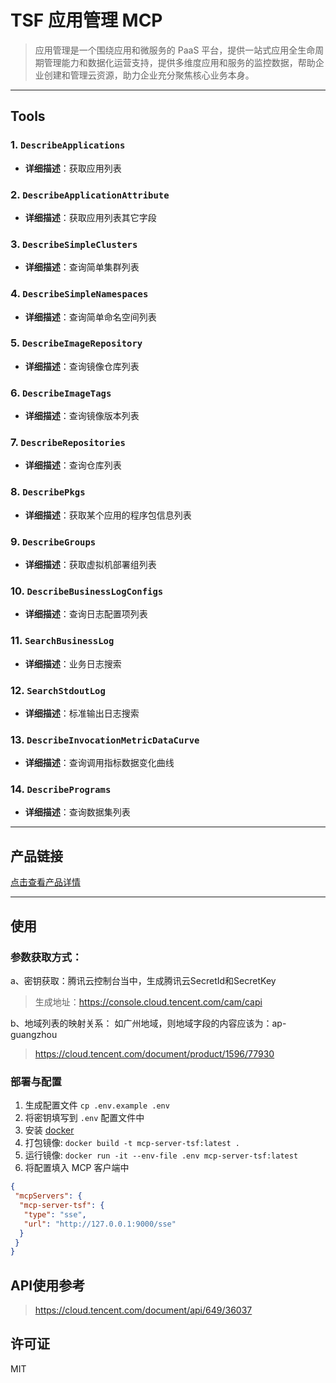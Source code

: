# TSF 应用管理 MCP
> 应用管理是一个围绕应用和微服务的 PaaS 平台，提供一站式应用全生命周期管理能力和数据化运营支持，提供多维度应用和服务的监控数据，帮助企业创建和管理云资源，助力企业充分聚焦核心业务本身。

---

## Tools

### 1. `DescribeApplications`
- **详细描述**：获取应用列表

### 2. `DescribeApplicationAttribute`
- **详细描述**：获取应用列表其它字段

### 3. `DescribeSimpleClusters`
- **详细描述**：查询简单集群列表

### 4. `DescribeSimpleNamespaces`
- **详细描述**：查询简单命名空间列表

### 5. `DescribeImageRepository`
- **详细描述**：查询镜像仓库列表

### 6. `DescribeImageTags`
- **详细描述**：查询镜像版本列表

### 7. `DescribeRepositories`
- **详细描述**：查询仓库列表

### 8. `DescribePkgs`
- **详细描述**：获取某个应用的程序包信息列表

### 9. `DescribeGroups`
- **详细描述**：获取虚拟机部署组列表

### 10. `DescribeBusinessLogConfigs`
- **详细描述**：查询日志配置项列表

### 11. `SearchBusinessLog`
- **详细描述**：业务日志搜索

### 12. `SearchStdoutLog`
- **详细描述**：标准输出日志搜索

### 13. `DescribeInvocationMetricDataCurve`
- **详细描述**：查询调用指标数据变化曲线

### 14. `DescribePrograms`
- **详细描述**：查询数据集列表

---

## 产品链接
[点击查看产品详情](https://cloud.tencent.com/product/msas)

---

## 使用


### 参数获取方式：

a、密钥获取：腾讯云控制台当中，生成腾讯云SecretId和SecretKey
> 生成地址：https://console.cloud.tencent.com/cam/capi

b、地域列表的映射关系：
如广州地域，则地域字段的内容应该为：ap-guangzhou
> https://cloud.tencent.com/document/product/1596/77930

### 部署与配置
1. 生成配置文件
   `cp .env.example .env`
2. 将密钥填写到 `.env` 配置文件中
3. 安装 [docker](https://www.docker.com/)
4. 打包镜像: `docker build -t mcp-server-tsf:latest .`
5. 运行镜像: `docker run -it --env-file .env mcp-server-tsf:latest`
6. 将配置填入 MCP 客户端中
```json
{
 "mcpServers": {
  "mcp-server-tsf": {
   "type": "sse",
   "url": "http://127.0.0.1:9000/sse"
  }
 }
}
```


## API使用参考

>https://cloud.tencent.com/document/api/649/36037



## 许可证

MIT
